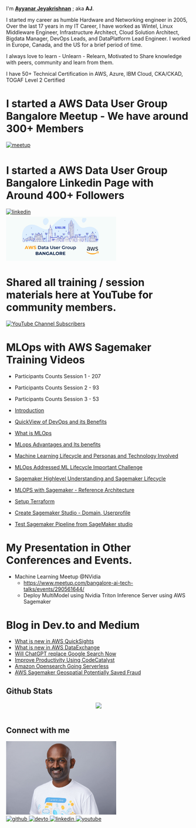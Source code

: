 I'm **[Ayyanar Jeyakrishnan](https://www.linkedin.com/in/jayyanar/)** ; aka **AJ**. 

I  started my career as humble Hardware and Networking engineer in 2005, Over the last 17 years in my IT Career, I have worked as Wintel, Linux Middleware Engineer, Infrastructure Architect, Cloud Solution Architect, Bigdata Manager, DevOps Leads, and DataPlatform Lead Engineer. I worked in Europe, Canada, and the US for a brief period of time.

I always love to learn - Unlearn - Relearn, Motivated to Share knowledge with peers, community and learn from them.

I have 50+ Technical Certification in AWS, Azure, IBM Cloud, CKA/CKAD,  TOGAF Level 2 Certified

# I started a AWS Data User Group Bangalore Meetup - We have around 300+ Members

<a href="https://www.meetup.com/aws-data-user-group-bangalore" target="_blank">
<img src=https://img.shields.io/static/v1?style=for-the-badge&message=Meetup&color=ED1C40&logo=Meetup&logoColor=FFFFFF&label= alt=meetup style="margin-bottom: 5px;" />
</a>


# I started a AWS Data User Group Bangalore Linkedin Page with Around 400+ Followers

<a href="https://www.linkedin.com/company/aws-data-user-group-bangalore" target="_blank">
<img src=https://img.shields.io/badge/linkedin-%231E77B5.svg?&style=for-the-badge&logo=linkedin&logoColor=white alt=linkedin style="margin-bottom: 5px;" />
</a>


<br />
<div align="left">
    <img src="https://raw.githubusercontent.com/aws-data-usergroup-bangalore/aws-dugb-images/main/aws-dugb.png" width="300">
</div>


# Shared all training / session materials here at YouTube for community members.

[![YouTube Channel Subscribers](https://img.shields.io/youtube/channel/subscribers/UC6CgCP0qos4Cbz6FCxW3_jw?label=Subscribe%20to%20YouTube%20Channel&style=social)](https://www.youtube.com/watch?v=2vwrEhj7bGg&list=PLh_VNk4-EHTOofHChpNXmzccaQqB6k76C)


# MLOps with AWS Sagemaker Training Videos
 - Participants Counts Session 1 - 207
 - Participants Counts Session 2 - 93
 - Participants Counts Session 3 - 53


- [Introduction](https://youtu.be/2vwrEhj7bGg)
- [QuickView of DevOps and its Benefits](https://youtu.be/NJEWABKc9v0)
- [What is MLOps](https://youtu.be/vYY3w2U41TI)
- [MLops Advantages and Its benefits](https://youtu.be/hCzqy_4w1Yg)
- [Machine Learning Lifecycle and Personas and Technology Involved](https://youtu.be/hTGJ_jXuhvQ)
- [MLOps Addressed  ML Lifecycle Important Challenge](https://youtu.be/eDKOIdxiHlU)
- [Sagemaker Highlevel Understanding and Sagemaker Lifecycle](https://youtu.be/lGIygawCeZs)
- [MLOPS with Sagemaker - Reference Architecture](https://youtu.be/HN7Fan05bDg)
- [Setup Terraform](https://youtu.be/sAY7vJUSzBQ)
- [Create Sagemaker Studio - Domain, Userprofile](https://youtu.be/ugygwgQlJhA)
- [Test Sagemaker Pipeline from SageMaker studio](https://youtu.be/_LAIYh2Pf8k)


# My Presentation in Other Conferences and Events.

- Machine Learning Meetup @NVidia
  - https://www.meetup.com/bangalore-ai-tech-talks/events/290561644/ 
  - Deploy MultiModel using Nvidia Triton Inference Server using AWS Sagemaker

# Blog in Dev.to and Medium

- [What is new in AWS QuickSights](https://dev.to/jayyanar/what-is-new-in-aws-quicksights-465d)
- [What is new in AWS DataExchange](https://dev.to/jayyanar/what-is-new-in-aws-dataexchange-3pfh)
- [Will ChatGPT replace Google Search Now](https://dev.to/jayyanar/will-chatgpt-replace-google-search-now-49p7)
- [Improve Productivity Using CodeCatalyst](https://dev.to/jayyanar/improve-productivity-using-codecatalyst-4lj9)
- [Amazon Opensearch Going Serverless](https://medium.com/@jayyanar/new-announcement-from-aws-reinvent-2022-elasticsearch-going-serverless-1f475ffee98b)
- [AWS Sagemaker Geospatial Potentially Saved Fraud](https://medium.com/@jayyanar/aws-sagemaker-geospatial-potentially-saved-fraud-4ad9aa728e13)

## Github Stats  
<div align="center"><img src="https://github-readme-stats.vercel.app/api?username=jayyanar&show_icons=true&count_private=true&hide_border=true" align="center" /></div>  

<br/>

## Connect with me  

<div align="left">
    <img src="https://raw.githubusercontent.com/aws-data-usergroup-bangalore/aws-dugb-images/main/AJ_Headshot.jpg" width="300">
</div>

<a href="https://github.com/jayyanar" target="_blank">
<img src=https://img.shields.io/badge/github-%2324292e.svg?&style=for-the-badge&logo=github&logoColor=white alt=github style="margin-bottom: 5px;" />
</a>
<a href="https://dev.to/jayyanar" target="_blank">
<img src=https://img.shields.io/badge/dev.to-%2308090A.svg?&style=for-the-badge&logo=dev.to&logoColor=white alt=devto style="margin-bottom: 5px;" />
</a>
<a href="https://www.linkedin.com/in/jayyanar/" target="_blank">
<img src=https://img.shields.io/badge/linkedin-%231E77B5.svg?&style=for-the-badge&logo=linkedin&logoColor=white alt=linkedin style="margin-bottom: 5px;" />
</a>
<a href="https://www.youtube.com/user/cloudnloud" target="_blank">
<img src=https://img.shields.io/badge/youtube-%23EE4831.svg?&style=for-the-badge&logo=youtube&logoColor=white alt=youtube style="margin-bottom: 5px;" />
</a>  
